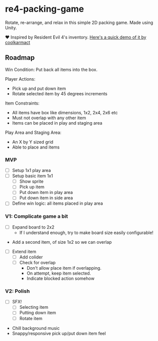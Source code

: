 # re4-packing-game

Rotate, re-arrange, and relax in this simple 2D packing game. Made using Unity.

❤️ Inspired by Resident Evil 4's inventory. [Here's a quick demo of it by coolkarmact](https://www.youtube.com/watch?v=t8xz5Lcyn94)

## Roadmap

Win Condition: Put back all items into the box.

Player Actions:

- Pick up and put down item
- Rotate selected item by 45 degrees increments

Item Constraints:

- All items have box like dimensions, 1x2, 2x4, 2x6 etc
- Must not overlap with any other item
- Items can be placed in play and staging area

Play Area and Staging Area:

- An X by Y sized grid
- Able to place and items

### MVP

- [ ] Setup 1x1 play area
- [ ] Setup basic item 1x1
  - [ ] Show sprite
  - [ ] Pick up item
  - [ ] Put down item in play area
  - [ ] Put down item in side area
- [ ] Define win logic: all items placed in play area

### V1: Complicate game a bit

- [ ] Expand board to 2x2
  - If I understand enough, try to make board size easily configurable!
- Add a second item, of size 1x2 so we can overlap
- [ ] Extend item
  - [ ] Add colider
  - [ ] Check for overlap
    - Don't allow place item if overlapping.
    - On attempt, keep item selected.
    - Indicate blocked action somehow

### V2: Polish

- [ ] SFX!
  - [ ] Selecting item
  - [ ] Putting down item
  - [ ] Rotate item
- Chill background music
- Snappy/responsive pick up/put down item feel
